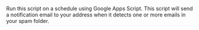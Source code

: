 Run this script on a schedule using Google Apps Script.
This script will send a notification email to your address when it detects one or more emails in your spam folder.